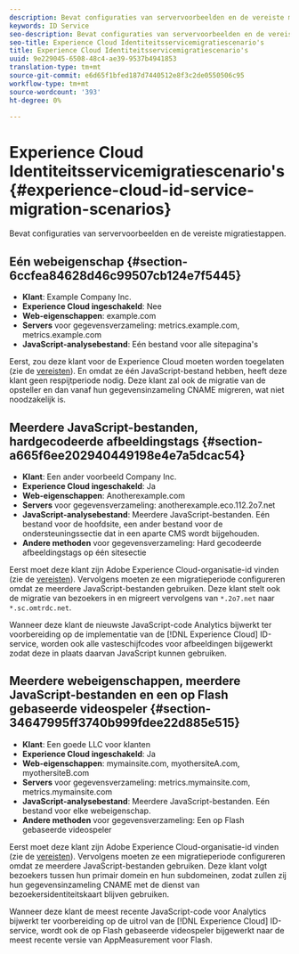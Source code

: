```yaml
---
description: Bevat configuraties van servervoorbeelden en de vereiste migratiestappen.
keywords: ID Service
seo-description: Bevat configuraties van servervoorbeelden en de vereiste migratiestappen.
seo-title: Experience Cloud Identiteitsservicemigratiescenario's
title: Experience Cloud Identiteitsservicemigratiescenario's
uuid: 9e229045-6508-48c4-ae39-9537b4941853
translation-type: tm+mt
source-git-commit: e6d65f1bfed187d7440512e8f3c2de0550506c95
workflow-type: tm+mt
source-wordcount: '393'
ht-degree: 0%

---
```



# Experience Cloud Identiteitsservicemigratiescenario&#39;s {#experience-cloud-id-service-migration-scenarios}

Bevat configuraties van servervoorbeelden en de vereiste migratiestappen.

## Eén webeigenschap {#section-6ccfea84628d46c99507cb124e7f5445}

* **Klant**: Example Company Inc.
* **Experience Cloud ingeschakeld**: Nee
* **Web-eigenschappen**: example.com
* **Servers** voor gegevensverzameling: metrics.example.com, metrics.example.com
* **JavaScript-analysebestand**: Eén bestand voor alle sitepagina&#39;s

Eerst, zou deze klant voor de Experience Cloud moeten worden toegelaten (zie de [vereisten](../../reference/requirements.md)). En omdat ze één JavaScript-bestand hebben, heeft deze klant geen respijtperiode nodig. Deze klant zal ook de migratie van de opsteller en dan vanaf hun gegevensinzameling CNAME migreren, wat niet noodzakelijk is.

## Meerdere JavaScript-bestanden, hardgecodeerde afbeeldingstags {#section-a665f6ee202940449198e4e7a5dcac54}

* **Klant**: Een ander voorbeeld Company Inc.
* **Experience Cloud ingeschakeld**: Ja
* **Web-eigenschappen**: Anotherexample.com
* **Servers** voor gegevensverzameling: anotherexample.eco.112.2o7.net
* **JavaScript-analysebestand**: Meerdere JavaScript-bestanden. Eén bestand voor de hoofdsite, een ander bestand voor de ondersteuningssectie dat in een aparte CMS wordt bijgehouden.
* **Andere methoden** voor gegevensverzameling: Hard gecodeerde afbeeldingstags op één sitesectie

Eerst moet deze klant zijn Adobe Experience Cloud-organisatie-id vinden (zie de [vereisten](../../reference/requirements.md)). Vervolgens moeten ze een migratieperiode configureren omdat ze meerdere JavaScript-bestanden gebruiken. Deze klant stelt ook de migratie van bezoekers in en migreert vervolgens van `*.2o7.net` naar `*.sc.omtrdc.net`.

Wanneer deze klant de nieuwste JavaScript-code Analytics bijwerkt ter voorbereiding op de implementatie van de [!DNL Experience Cloud] ID-service, worden ook alle vasteschijfcodes voor afbeeldingen bijgewerkt zodat deze in plaats daarvan JavaScript kunnen gebruiken.

## Meerdere webeigenschappen, meerdere JavaScript-bestanden en een op Flash gebaseerde videospeler {#section-34647995ff3740b999fdee22d885e515}

* **Klant**: Een goede LLC voor klanten
* **Experience Cloud ingeschakeld**: Ja
* **Web-eigenschappen**: mymainsite.com, myothersiteA.com, myothersiteB.com
* **Servers** voor gegevensverzameling: metrics.mymainsite.com, metrics.mymainsite.com
* **JavaScript-analysebestand**: Meerdere JavaScript-bestanden. Eén bestand voor elke webeigenschap.
* **Andere methoden** voor gegevensverzameling: Een op Flash gebaseerde videospeler

Eerst moet deze klant zijn Adobe Experience Cloud-organisatie-id vinden (zie de [vereisten](../../reference/requirements.md)). Vervolgens moeten ze een migratieperiode configureren omdat ze meerdere JavaScript-bestanden gebruiken. Deze klant volgt bezoekers tussen hun primair domein en hun subdomeinen, zodat zullen zij hun gegevensinzameling CNAME met de dienst van bezoekersidentiteitskaart blijven gebruiken.

Wanneer deze klant de meest recente JavaScript-code voor Analytics bijwerkt ter voorbereiding op de uitrol van de [!DNL Experience Cloud] ID-service, wordt ook de op Flash gebaseerde videospeler bijgewerkt naar de meest recente versie van AppMeasurement voor Flash.
